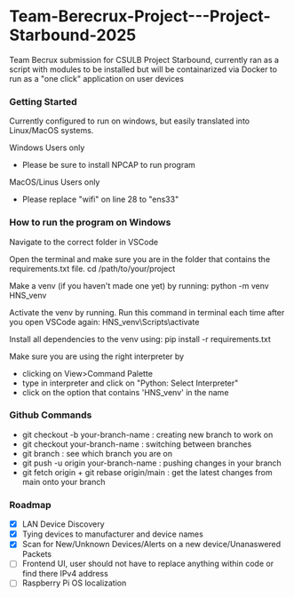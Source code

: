 # Team-Berecrux-Project---Project-Starbound-2025
Team Becrux submission for CSULB Project Starbound, currently ran as a script with modules to be installed but will be containarized via Docker to run as a "one click" application on user devices 

### Getting Started
Currently configured to run on windows, but easily translated into Linux/MacOS systems. 

Windows Users only 
- Please be sure to install NPCAP to run program

MacOS/Linus Users only
- Please replace "wifi" on line 28 to "ens33"

### How to run the program on Windows

Navigate to the correct folder in VSCode

Open the terminal and make sure you are in the folder that contains the requirements.txt file.
cd /path/to/your/project

Make a venv (if you haven't made one yet) by running:
python -m venv HNS_venv

Activate the venv by running. Run this command in terminal each time after you open VSCode again:
HNS_venv\Scripts\activate

Install all dependencies to the venv using:
pip install -r requirements.txt

Make sure you are using the right interpreter by
- clicking on View>Command Palette
- type in interpreter and click on "Python: Select Interpreter"
- click on the option that contains 'HNS_venv' in the name

### Github Commands
- git checkout -b your-branch-name : creating new branch to work on
- git checkout your-branch-name : switching between branches
- git branch : see which branch you are on
- git push -u origin your-branch-name : pushing changes in your branch
- git fetch origin + git rebase origin/main : get the latest changes from main onto your branch

### Roadmap
- [x] LAN Device Discovery
- [x] Tying devices to manufacturer and device names 
- [x] Scan for New/Unknown Devices/Alerts on a new device/Unanaswered Packets
- [ ] Frontend UI, user should not have to replace anything within code or find there IPv4 address 
- [ ] Raspberry Pi OS localization
